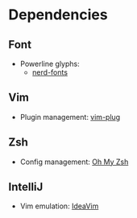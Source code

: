 # Dependencies

## Font

* Powerline glyphs:
  - [nerd-fonts](https://github.com/ryanoasis/nerd-fonts)

## Vim

* Plugin management: [vim-plug](https://github.com/junegunn/vim-plug)

## Zsh

* Config management: [Oh My Zsh](https://github.com/ohmyzsh/ohmyzsh)

## IntelliJ

* Vim emulation: [IdeaVim](https://github.com/JetBrains/ideavim)
